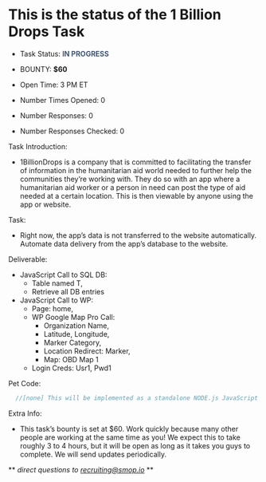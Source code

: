 # This is the status of the 1 Billion Drops Task
* Task Status: <span style="color:#405575">**IN PROGRESS**</span>

* BOUNTY: **$60**

* Open Time: 3 PM ET
* Number Times Opened: 0
* Number Responses: 0
* Number Responses Checked: 0

Task Introduction:
  * 1BillionDrops is a company that is committed to facilitating the transfer of information in the humanitarian aid world needed to further help the communities they’re working with. They do so with an app where a humanitarian aid worker or a person in need can post the type of aid needed at a certain location. This is then viewable by anyone using the app or website.
 
Task:
  * Right now, the app’s data is not transferred to the website automatically. Automate data delivery from the app’s database to the website.
 
Deliverable:
  * JavaScript Call to SQL DB:
    * Table named T,
    * Retrieve all DB entries
  * JavaScript Call to WP:
    * Page: home,
    * WP Google Map Pro Call:
      * Organization Name,
      * Latitude, Longitude,
      * Marker Category,
      * Location Redirect: Marker,
      * Map: OBD Map 1
    * Login Creds: Usr1, Pwd1
 
Pet Code:
```javascript
  //[none] This will be implemented as a standalone NODE.js JavaScript Script.
``` 

Extra Info:
  * This task’s bounty is set at $60. Work quickly because many other people are working at the same time as you! We expect this to take roughly 3 to 4 hours, but it will be open as long as it takes you guys to complete. We will send updates periodically.
  
** *direct questions to recruiting@smop.io* **
